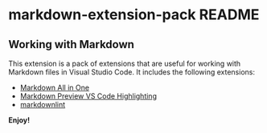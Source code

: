 # markdown-extension-pack README

## Working with Markdown

This extension is a pack of extensions that are useful for working with Markdown files in Visual Studio Code.
It includes the following extensions:

* [Markdown All in One](https://marketplace.visualstudio.com/items?itemName=yzhang.markdown-all-in-one)
* [Markdown Preview VS Code Highlighting](https://marketplace.visualstudio.com/items?itemName=bierner.markdown-shiki)
* [markdownlint](https://marketplace.visualstudio.com/items?itemName=davidanson.vscode-markdownlint)

**Enjoy!**
